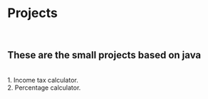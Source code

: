 # Projects
<br>
<h2>These are the small projects based on java</h2>
<br>
1. Income tax calculator.
<br>
2. Percentage calculator.
